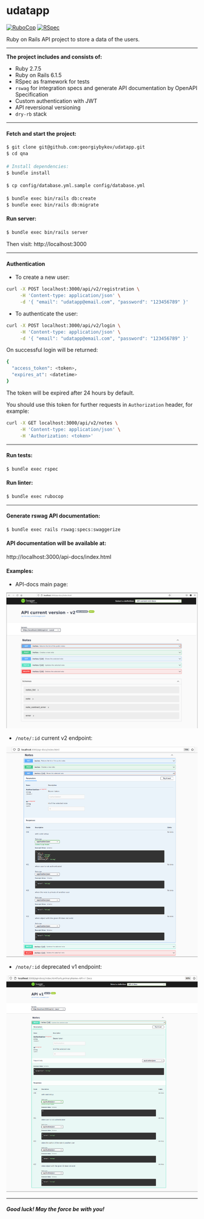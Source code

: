 udatapp
======

[![RuboCop](https://github.com/georgiybykov/udatapp/actions/workflows/rubocop.yml/badge.svg)](https://github.com/georgiybykov/udatapp/actions)
[![RSpec](https://github.com/georgiybykov/udatapp/actions/workflows/rspec.yml/badge.svg)](https://github.com/georgiybykov/udatapp/actions)

Ruby on Rails API project to store a data of the users.

---

**The project includes and consists of:**

- Ruby 2.7.5
- Ruby on Rails 6.1.5
- RSpec as framework for tests
- `rswag` for integration specs and generate API documentation by OpenAPI Specification
- Custom authentication with JWT
- API reversional versioning
- `dry-rb` stack

---

#### Fetch and start the project:

```bash
$ git clone git@github.com:georgiybykov/udatapp.git
$ cd qna

# Install dependencies:
$ bundle install

$ cp config/database.yml.sample config/database.yml

$ bundle exec bin/rails db:create
$ bundle exec bin/rails db:migrate
```

#### Run server:
```bash
$ bundle exec bin/rails server
```

Then visit: http://localhost:3000

---

#### Authentication

- To create a new user:

```bash
curl -X POST localhost:3000/api/v2/registration \
     -H 'Content-type: application/json' \
     -d '{ "email": "udatapp@email.com", "password": "123456789" }'
```

- To authenticate the user:

```bash
curl -X POST localhost:3000/api/v2/login \
     -H 'Content-type: application/json' \
     -d '{ "email": "udatapp@email.com", "password": "123456789" }'
```

On successful login will be returned:
```bash
{
  "access_token": <token>,
  "expires_at": <datetime>
}
```
The token will be expired after 24 hours by default.

You should use this token for further requests in `Authorization` header, for example:

```bash
curl -X GET localhost:3000/api/v2/notes \
     -H 'Content-type: application/json' \
     -H 'Authorization: <token>'
```

---

#### Run tests:
```bash
$ bundle exec rspec
```

#### Run linter:
```bash
$ bundle exec rubocop
```

---

#### Generate rswag API documentation:
```bash
$ bundle exec rails rswag:specs:swaggerize
```

#### API documentation will be available at:

http://localhost:3000/api-docs/index.html

#### **Examples:**

- API-docs main page:

![API-docs main page](public/screenshots/api-docs-main.jpg)

- `/note/:id` current v2 endpoint:

![/note/:id endpoint](public/screenshots/selected-note-endpoint-docs.jpg)


- `/note/:id` deprecated v1 endpoint:

![/note/:id deprecated endpoint](public/screenshots/selected-note-deprecated-endpoint-docs.jpg)

___

##### Good luck! May the force be with you!
